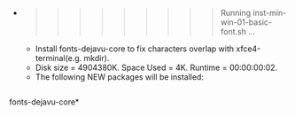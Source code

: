 * >>>>>>>>> Running inst-min-win-01-basic-font.sh ...
  * Install fonts-dejavu-core to fix characters overlap with xfce4-terminal(e.g. mkdir).
  * Disk size = 4904380K. Space Used = 4K. Runtime = 00:00:00:02.
  * The following NEW packages will be installed:
  ```bash
fonts-dejavu-core*
  ```
